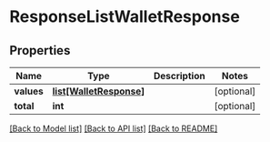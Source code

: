 # ResponseListWalletResponse

## Properties
Name | Type | Description | Notes
------------ | ------------- | ------------- | -------------
**values** | [**list[WalletResponse]**](WalletResponse.md) |  | [optional] 
**total** | **int** |  | [optional] 

[[Back to Model list]](../README.md#documentation-for-models) [[Back to API list]](../README.md#documentation-for-api-endpoints) [[Back to README]](../README.md)


